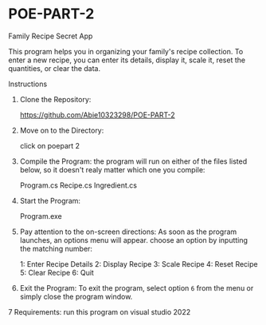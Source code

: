 # POE-PART-2

Family Recipe Secret App

This program helps you in organizing your family's recipe collection. 
To enter a new recipe, you can enter its details, display it, scale it,
reset the quantities, or clear the data.


Instructions

1. Clone the Repository: 

   https://github.com/Abie10323298/POE-PART-2
    

3. Move on to the Directory:
    
    click on poepart 2
   

4. Compile the Program: 
    the program will run on either of the files listed below, so it doesn't realy matter which one you compile:
    
   Program.cs 
   Recipe.cs
   Ingredient.cs
    

5. Start the Program: 
    
    Program.exe
    
6. Pay attention to the on-screen directions: 
     As soon as the program launches, an options menu will appear. choose an option by inputting the matching number:
  
	1: Enter Recipe Details
	2: Display Recipe
	3: Scale Recipe
  	4: Reset Recipe
  	5: Clear Recipe
  	6: Quit

7. Exit the Program: 
    To exit the program, select option `6` from the menu or simply close the program window.

   
7  Requirements:
   run this program on visual studio 2022
   
